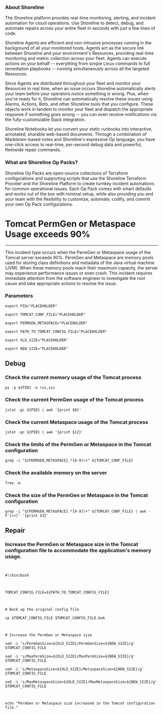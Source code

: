 
### About Shoreline
The Shoreline platform provides real-time monitoring, alerting, and incident automation for cloud operations. Use Shoreline to detect, debug, and automate repairs across your entire fleet in seconds with just a few lines of code.

Shoreline Agents are efficient and non-intrusive processes running in the background of all your monitored hosts. Agents act as the secure link between Shoreline and your environment's Resources, providing real-time monitoring and metric collection across your fleet. Agents can execute actions on your behalf -- everything from simple Linux commands to full remediation playbooks -- running simultaneously across all the targeted Resources.

Since Agents are distributed throughout your fleet and monitor your Resources in real time, when an issue occurs Shoreline automatically alerts your team before your operators notice something is wrong. Plus, when you're ready for it, Shoreline can automatically resolve these issues using Alarms, Actions, Bots, and other Shoreline tools that you configure. These objects work in tandem to monitor your fleet and dispatch the appropriate response if something goes wrong -- you can even receive notifications via the fully-customizable Slack integration.

Shoreline Notebooks let you convert your static runbooks into interactive, annotated, sharable web-based documents. Through a combination of Markdown-based notes and Shoreline's expressive Op language, you have one-click access to real-time, per-second debug data and powerful, fleetwide repair commands.

### What are Shoreline Op Packs?
Shoreline Op Packs are open-source collections of Terraform configurations and supporting scripts that use the Shoreline Terraform Provider and the Shoreline Platform to create turnkey incident automations for common operational issues. Each Op Pack comes with smart defaults and works out of the box with minimal setup, while also providing you and your team with the flexibility to customize, automate, codify, and commit your own Op Pack configurations.

# Tomcat PermGen or Metaspace Usage exceeds 90%
---

This incident type occurs when the PermGen or Metaspace usage of the Tomcat server exceeds 90%. PermGen and Metaspace are memory pools used for storing class definitions and metadata of the Java virtual machine (JVM). When these memory pools reach their maximum capacity, the server may experience performance issues or even crash. This incident requires immediate attention from the software engineer to investigate the root cause and take appropriate actions to resolve the issue.

### Parameters
```shell
export PID="PLACEHOLDER"

export TOMCAT_CONF_FILE="PLACEHOLDER"

export PERMGEN_METASPACE="PLACEHOLDER"

export PATH_TO_TOMCAT_CONFIG_FILE="PLACEHOLDER"

export OLD_SIZE="PLACEHOLDER"

export NEW_SIZE="PLACEHOLDER"
```

## Debug

### Check the current memory usage of the Tomcat process
```shell
ps -p ${PID} -o rss,vsz
```

### Check the current PermGen usage of the Tomcat process
```shell
jstat -gc ${PID} | awk '{print $8}'
```

### Check the current Metaspace usage of the Tomcat process
```shell
jstat -gc ${PID} | awk '{print $12}'
```

### Check the limits of the PermGen or Metaspace in the Tomcat configuration
```shell
grep -i "${PERMGEN_METASPACE}.*[0-9]\+" ${TOMCAT_CONF_FILE}
```

### Check the available memory on the server
```shell
free -m
```

### Check the size of the PermGen or Metaspace in the Tomcat configuration
```shell
grep -i "${PERMGEN_METASPACE}.*[0-9]\+" ${TOMCAT_CONF_FILE} | awk -F'[><]' '{print $3}'
```

## Repair

### Increase the PermGen or Metaspace size in the Tomcat configuration file to accommodate the application's memory usage.
```shell


#!/bin/bash



TOMCAT_CONFIG_FILE=${PATH_TO_TOMCAT_CONFIG_FILE}



# Back up the original config file

cp $TOMCAT_CONFIG_FILE $TOMCAT_CONFIG_FILE.bak



# Increase the PermGen or Metaspace size

sed -i 's/PermGenSize=${OLD_SIZE}/PermGenSize=${NEW_SIZE}/g' $TOMCAT_CONFIG_FILE

sed -i 's/MaxPermSize=${OLD_SIZE}/MaxPermSize=${NEW_SIZE}/g' $TOMCAT_CONFIG_FILE

sed -i 's/MetaspaceSize=${OLD_SIZE}/MetaspaceSize=${NEW_SIZE}/g' $TOMCAT_CONFIG_FILE

sed -i 's/MaxMetaspaceSize=${OLD_SIZE}/MaxMetaspaceSize=${NEW_SIZE}/g' $TOMCAT_CONFIG_FILE



echo "PermGen or Metaspace size increased in the Tomcat configuration file."


```